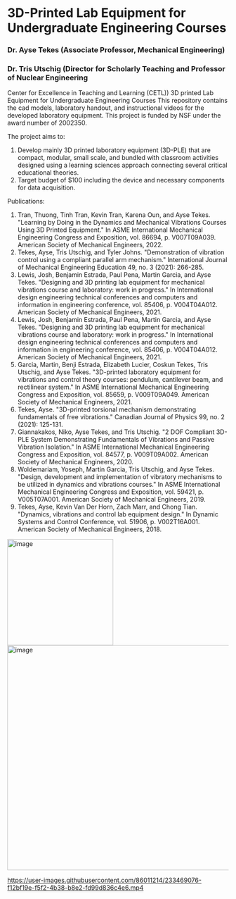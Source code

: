 # 3D-Printed Lab Equipment for Undergraduate Engineering Courses 
### Dr. Ayse Tekes (Associate Professor, Mechanical Engineering)
### Dr. Tris Utschig (Director for Scholarly Teaching and Professor of Nuclear Engineering
Center for Excellence in Teaching and Learning (CETL))
3D printed Lab Equipment for Undergraduate Engineering Courses
This repository contains the cad models, laboratory handout, and instructional videos for the developed 
laboratory equipment. This project is funded by NSF under the award number of 2002350.

The project aims to:
1. Develop mainly 3D printed laboratory equipment (3D-PLE) that are compact, modular, small scale, and bundled with classroom activities designed using a learning sciences approach connecting several critical educational theories.
2. Target budget of $100 including the device and necessary components for data acquisition.

Publications:
1. Tran, Thuong, Tinh Tran, Kevin Tran, Karena Oun, and Ayse Tekes. "Learning by Doing in the Dynamics and Mechanical Vibrations Courses Using 3D Printed Equipment." In ASME International Mechanical Engineering Congress and Exposition, vol. 86694, p. V007T09A039. American Society of Mechanical Engineers, 2022.
2. Tekes, Ayse, Tris Utschig, and Tyler Johns. "Demonstration of vibration control using a compliant parallel arm mechanism." International Journal of Mechanical Engineering Education 49, no. 3 (2021): 266-285.
3. Lewis, Josh, Benjamin Estrada, Paul Pena, Martin Garcia, and Ayse Tekes. "Designing and 3D printing lab equipment for mechanical vibrations course and laboratory: work in progress." In International design engineering technical conferences and computers and information in engineering conference, vol. 85406, p. V004T04A012. American Society of Mechanical Engineers, 2021.
4. Lewis, Josh, Benjamin Estrada, Paul Pena, Martin Garcia, and Ayse Tekes. "Designing and 3D printing lab equipment for mechanical vibrations course and laboratory: work in progress." In International design engineering technical conferences and computers and information in engineering conference, vol. 85406, p. V004T04A012. American Society of Mechanical Engineers, 2021.
5. Garcia, Martin, Benji Estrada, Elizabeth Lucier, Coskun Tekes, Tris Utschig, and Ayse Tekes. "3D-printed laboratory equipment for vibrations and control theory courses: pendulum, cantilever beam, and rectilinear system." In ASME International Mechanical Engineering Congress and Exposition, vol. 85659, p. V009T09A049. American Society of Mechanical Engineers, 2021.
6. Tekes, Ayse. "3D-printed torsional mechanism demonstrating fundamentals of free vibrations." Canadian Journal of Physics 99, no. 2 (2021): 125-131.
7. Giannakakos, Niko, Ayse Tekes, and Tris Utschig. "2 DOF Compliant 3D-PLE System Demonstrating Fundamentals of Vibrations and Passive Vibration Isolation." In ASME International Mechanical Engineering Congress and Exposition, vol. 84577, p. V009T09A002. American Society of Mechanical Engineers, 2020.
8. Woldemariam, Yoseph, Martin Garcia, Tris Utschig, and Ayse Tekes. "Design, development and implementation of vibratory mechanisms to be utilized in dynamics and vibrations courses." In ASME International Mechanical Engineering Congress and Exposition, vol. 59421, p. V005T07A001. American Society of Mechanical Engineers, 2019.
9. Tekes, Ayse, Kevin Van Der Horn, Zach Marr, and Chong Tian. "Dynamics, vibrations and control lab equipment design." In Dynamic Systems and Control Conference, vol. 51906, p. V002T16A001. American Society of Mechanical Engineers, 2018.


 <img width="241" alt="image" src="https://user-images.githubusercontent.com/86011214/233468965-cb7888b1-10f5-42c2-af2d-e209d5f6668d.png">

<img width="511" alt="image" src="https://user-images.githubusercontent.com/86011214/233469539-e3c0411e-3852-4c98-91cc-74f408180633.png">



https://user-images.githubusercontent.com/86011214/233469076-f12bf19e-f5f2-4b38-b8e2-fd99d836c4e6.mp4


